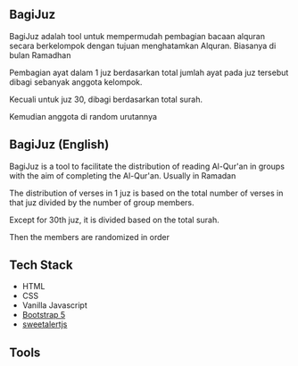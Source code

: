 ## BagiJuz
BagiJuz adalah tool untuk mempermudah pembagian bacaan alquran secara berkelompok dengan tujuan menghatamkan Alquran. Biasanya di bulan Ramadhan


Pembagian ayat dalam 1 juz berdasarkan total jumlah ayat pada juz tersebut dibagi sebanyak anggota kelompok.

Kecuali untuk juz 30, dibagi berdasarkan total surah.

Kemudian anggota di random urutannya


## BagiJuz (English)
BagiJuz is a tool to facilitate the distribution of reading Al-Qur'an in groups with the aim of completing the Al-Qur'an. Usually in Ramadan

The distribution of verses in 1 juz is based on the total number of verses in that juz divided by the number of group members.

Except for 30th juz, it is divided based on the total surah.

Then the members are randomized in order


## Tech Stack
- HTML
- CSS
- Vanilla Javascript
- [Bootstrap 5](https://getbootstrap.com/docs/5.0/getting-started/introduction/)
- [sweetalertjs](https://sweetalert.js.org/)

## Tools
